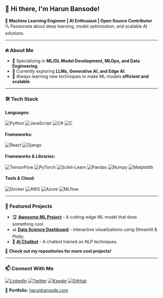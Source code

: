 ## 👋 Hi there, I'm Harun Bansode!

🚀 **Machine Learning Engineer | AI Enthusiast | Open Source Contributor**  
🔍 Passionate about deep learning, model optimization, and scalable AI solutions.

---

### 🔥 About Me
- 🎯 Specializing in **ML/DL Model Development, MLOps, and Data Engineering**.
- 🧠 Currently exploring **LLMs, Generative AI, and Edge AI**.
- 🌱 Always learning new techniques to make ML models **efficient and scalable**.

---

### 🛠️ Tech Stack

#### **Languages:**
![Python](https://img.shields.io/badge/-Python-3776AB?style=flat&logo=python&logoColor=white)
![JavaScript](https://img.shields.io/badge/-JavaScript-F7DF1E?style=flat&logo=javascript&logoColor=black)
![C#](https://img.shields.io/badge/-C%23-239120?style=flat&logo=c-sharp&logoColor=white)
![C](https://img.shields.io/badge/-C-00599C?style=flat&logo=c&logoColor=white)

#### **Frameworks:**
![React](https://img.shields.io/badge/-React-61DAFB?style=flat&logo=react&logoColor=black)
![Django](https://img.shields.io/badge/-Django-092E20?style=flat&logo=django&logoColor=white)

#### **Frameworks & Libraries:**
![TensorFlow](https://img.shields.io/badge/-TensorFlow-FF6F00?style=flat&logo=tensorflow&logoColor=white)
![PyTorch](https://img.shields.io/badge/-PyTorch-EE4C2C?style=flat&logo=pytorch&logoColor=white)
![Scikit-Learn](https://img.shields.io/badge/-Scikit--Learn-F7931E?style=flat&logo=scikit-learn&logoColor=white)
![Pandas](https://img.shields.io/badge/-Pandas-150458?style=flat&logo=pandas&logoColor=white)
![Numpy](https://img.shields.io/badge/-NumPy-013243?style=flat&logo=numpy&logoColor=white)
![Matplotlib](https://img.shields.io/badge/-Matplotlib-11557C?style=flat&logo=matplotlib&logoColor=white)

#### **Tools & Cloud:**
![Docker](https://img.shields.io/badge/-Docker-2496ED?style=flat&logo=docker&logoColor=white)
![AWS](https://img.shields.io/badge/-AWS-FF9900?style=flat&logo=amazonaws&logoColor=white)
![Azure](https://img.shields.io/badge/-Azure-0078D4?style=flat&logo=microsoft-azure&logoColor=white)
![MLflow](https://img.shields.io/badge/-MLflow-0194E2?style=flat&logo=mlflow&logoColor=white)

---

### 🚀 Featured Projects
- 🏆 [**Awesome ML Project**](#) - A cutting-edge ML model that does something cool.
- 📊 [**Data Science Dashboard**](#) - Interactive visualizations using Streamlit & Plotly.
- 🤖 [**AI Chatbot**](#) - A chatbot trained on NLP techniques.

📌 **Check out my repositories for more cool projects!**

---

### 📫 Connect With Me
[![LinkedIn](https://img.shields.io/badge/-LinkedIn-0077B5?style=flat&logo=linkedin&logoColor=white)](https://www.linkedin.com/in/harunbansode/)
[![Twitter](https://img.shields.io/badge/-Twitter-1DA1F2?style=flat&logo=twitter&logoColor=white)](https://x.com/harun_bansode)
[![Kaggle](https://img.shields.io/badge/-Kaggle-20BEFF?style=flat&logo=kaggle&logoColor=white)](https://www.kaggle.com/harunbansode551)
[![GitHub](https://img.shields.io/badge/-GitHub-181717?style=flat&logo=github&logoColor=white)](https://github.com/harunbansode)

🔗 **Portfolio:** [harunbansode.com](#)

